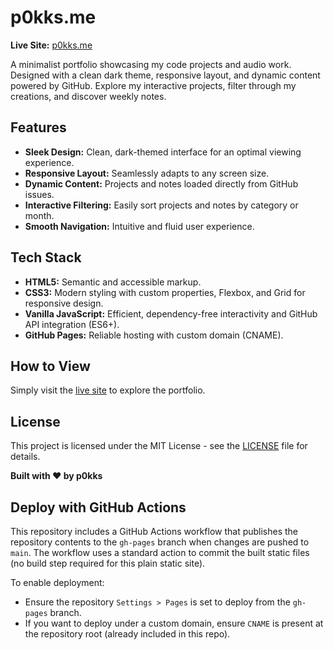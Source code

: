 # p0kks.me

**Live Site:** [p0kks.me](https://p0kks.me)

A minimalist portfolio showcasing my code projects and audio work. Designed with a clean dark theme, responsive layout, and dynamic content powered by GitHub. Explore my interactive projects, filter through my creations, and discover weekly notes.

## Features
- **Sleek Design:** Clean, dark-themed interface for an optimal viewing experience.
- **Responsive Layout:** Seamlessly adapts to any screen size.
- **Dynamic Content:** Projects and notes loaded directly from GitHub issues.
- **Interactive Filtering:** Easily sort projects and notes by category or month.
- **Smooth Navigation:** Intuitive and fluid user experience.

## Tech Stack
- **HTML5:** Semantic and accessible markup.
- **CSS3:** Modern styling with custom properties, Flexbox, and Grid for responsive design.
- **Vanilla JavaScript:** Efficient, dependency-free interactivity and GitHub API integration (ES6+).
- **GitHub Pages:** Reliable hosting with custom domain (CNAME).

## How to View
Simply visit the [live site](https://p0kks.me) to explore the portfolio.

## License
This project is licensed under the MIT License - see the [LICENSE](LICENSE) file for details.

**Built with ❤️ by p0kks**

## Deploy with GitHub Actions

This repository includes a GitHub Actions workflow that publishes the repository contents to the `gh-pages` branch when changes are pushed to `main`. The workflow uses a standard action to commit the built static files (no build step required for this plain static site).

To enable deployment:

- Ensure the repository `Settings > Pages` is set to deploy from the `gh-pages` branch.
- If you want to deploy under a custom domain, ensure `CNAME` is present at the repository root (already included in this repo).
